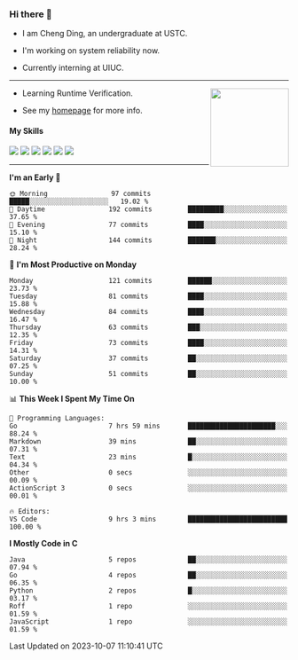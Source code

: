### Hi there 👋

* I am Cheng Ding, an undergraduate at USTC.
  
* I'm working on system reliability now.

* Currently interning at UIUC.

---

<img align="right" height="141" src="https://stats-of-repos-onds.vercel.app/api?username=IrisesD&theme=tokyonight&show_icons=true&count_private=true">

-  Learning Runtime Verification.

-  See my [homepage](https://irisesd.github.io) for more info.

#### My Skills

![](https://img.shields.io/badge/C++-65318e?logo=cplusplus&logoColor=fff)
![](https://img.shields.io/badge/Python-3e74a2?logo=python&logoColor=fff)
![](https://img.shields.io/badge/C-5654a2?logo=c&logoColor=fff)
![](https://img.shields.io/badge/Go-00aaff?logo=go&logoColor=fff)
![](https://img.shields.io/badge/Docker-0088ff?logo=docker&logoColor=fff)
![](https://img.shields.io/badge/Apache-D22128?logo=apache&logoColor=fff)

---
<!--START_SECTION:waka-->
**I'm an Early 🐤** 

```text
🌞 Morning                97 commits          █████░░░░░░░░░░░░░░░░░░░░   19.02 % 
🌆 Daytime                192 commits         █████████░░░░░░░░░░░░░░░░   37.65 % 
🌃 Evening                77 commits          ████░░░░░░░░░░░░░░░░░░░░░   15.10 % 
🌙 Night                  144 commits         ███████░░░░░░░░░░░░░░░░░░   28.24 % 
```
📅 **I'm Most Productive on Monday** 

```text
Monday                   121 commits         ██████░░░░░░░░░░░░░░░░░░░   23.73 % 
Tuesday                  81 commits          ████░░░░░░░░░░░░░░░░░░░░░   15.88 % 
Wednesday                84 commits          ████░░░░░░░░░░░░░░░░░░░░░   16.47 % 
Thursday                 63 commits          ███░░░░░░░░░░░░░░░░░░░░░░   12.35 % 
Friday                   73 commits          ████░░░░░░░░░░░░░░░░░░░░░   14.31 % 
Saturday                 37 commits          ██░░░░░░░░░░░░░░░░░░░░░░░   07.25 % 
Sunday                   51 commits          ██░░░░░░░░░░░░░░░░░░░░░░░   10.00 % 
```


📊 **This Week I Spent My Time On** 

```text
💬 Programming Languages: 
Go                       7 hrs 59 mins       ██████████████████████░░░   88.24 % 
Markdown                 39 mins             ██░░░░░░░░░░░░░░░░░░░░░░░   07.31 % 
Text                     23 mins             █░░░░░░░░░░░░░░░░░░░░░░░░   04.34 % 
Other                    0 secs              ░░░░░░░░░░░░░░░░░░░░░░░░░   00.09 % 
ActionScript 3           0 secs              ░░░░░░░░░░░░░░░░░░░░░░░░░   00.01 % 

🔥 Editors: 
VS Code                  9 hrs 3 mins        █████████████████████████   100.00 % 
```

**I Mostly Code in C** 

```text
Java                     5 repos             ██░░░░░░░░░░░░░░░░░░░░░░░   07.94 % 
Go                       4 repos             ██░░░░░░░░░░░░░░░░░░░░░░░   06.35 % 
Python                   2 repos             █░░░░░░░░░░░░░░░░░░░░░░░░   03.17 % 
Roff                     1 repo              ░░░░░░░░░░░░░░░░░░░░░░░░░   01.59 % 
JavaScript               1 repo              ░░░░░░░░░░░░░░░░░░░░░░░░░   01.59 % 
```




 Last Updated on 2023-10-07 11:10:41 UTC
<!--END_SECTION:waka-->
